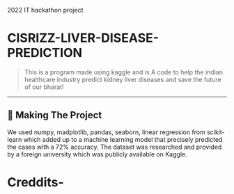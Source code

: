 2022 IT hackathon project 


# CISRIZZ-LIVER-DISEASE-PREDICTION
> This is a program made using kaggle and is A code to help the indian healthcare industry predict kidney liver diseases and save the future of our bharat!


---

## 🔎 Making The Project

We used numpy, madplotlib, pandas, seaborn, linear regression from scikit-learn which added up to a machine learning model that precisely predicted the cases with a 72% accuracy. The dataset was researched and provided by a foreign university which was publicly available on Kaggle.



# Creddits- 
